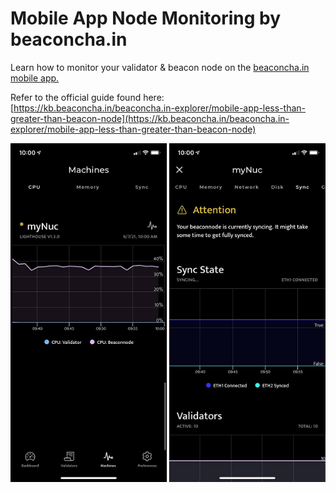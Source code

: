 # Mobile App Node Monitoring by beaconcha.in

Learn how to monitor your validator & beacon node on the [beaconcha.in mobile app.](https://beaconcha.in/mobile)

Refer to the official guide found here: [https://kb.beaconcha.in/beaconcha.in-explorer/mobile-app-less-than-greater-than-beacon-node](https://kb.beaconcha.in/beaconcha.in-explorer/mobile-app-less-than-greater-than-beacon-node)

![beaconcha.in mobile app monitoring](../../../ethereum-staking-guide/.gitbook/assets/grafik.png)
